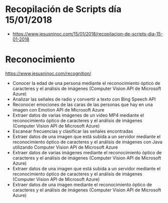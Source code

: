 # Recopilación de Scripts día 15/01/2018

* https://www.jesusninoc.com/15/01/2018/recopilacion-de-scripts-dia-15-01-2018

# Reconocimiento

https://www.jesusninoc.com/recognition/

- Conocer la edad de una persona mediante el reconocimiento óptico de caracteres y el análisis de imágenes (Computer Vision API de Microsoft Azure)
- Analizar las señales de radio y convertir a texto con Bing Speech API
- Reconocer emociones de las caras de las personas que hay en una imagen con Emotion API de Microsoft Azure
- Extraer datos de varias imágenes de un vídeo MP4 mediante el reconocimiento óptico de caracteres y el análisis de imágenes (Computer Vision API de Microsoft Azure)
- Escanear frecuencias y clasificar las señales encontradas
- Extraer datos de una imagen que está subida a un servidor mediante el reconocimiento óptico de caracteres y el análisis de imágenes con Java utilizando Computer Vision API de Microsoft Azure
- Extraer datos de varias imágenes mediante el reconocimiento óptico de caracteres y el análisis de imágenes (Computer Vision API de Microsoft Azure)
- Extraer datos de una imagen que está subida a un servidor mediante el reconocimiento óptico de caracteres y el análisis de imágenes (Computer Vision API de Microsoft Azure)
- Extraer datos de una imagen mediante el reconocimiento óptico de caracteres y el análisis de imágenes (Computer Vision API de Microsoft Azure)
